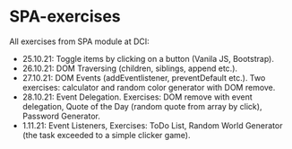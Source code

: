 # SPA-exercises

All exercises from SPA module at DCI:

- 25.10.21: Toggle items by clicking on a button (Vanila JS, Bootstrap).
- 26.10.21: DOM Traversing (children, siblings, append etc.).
- 27.10.21: DOM Events (addEventlistener, preventDefault etc.). Two exercises: calculator and random color generator with DOM remove.
- 28.10.21: Event Delegation. Exercises: DOM remove with event delegation, Quote of the Day (random quote from array by click), Password Generator.
- 1.11.21: Event Listeners, Exercises: ToDo List, Random World Generator (the task exceeded to a simple clicker game).

